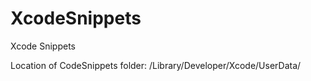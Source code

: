 XcodeSnippets
=============

Xcode Snippets

Location of CodeSnippets folder: /Library/Developer/Xcode/UserData/
